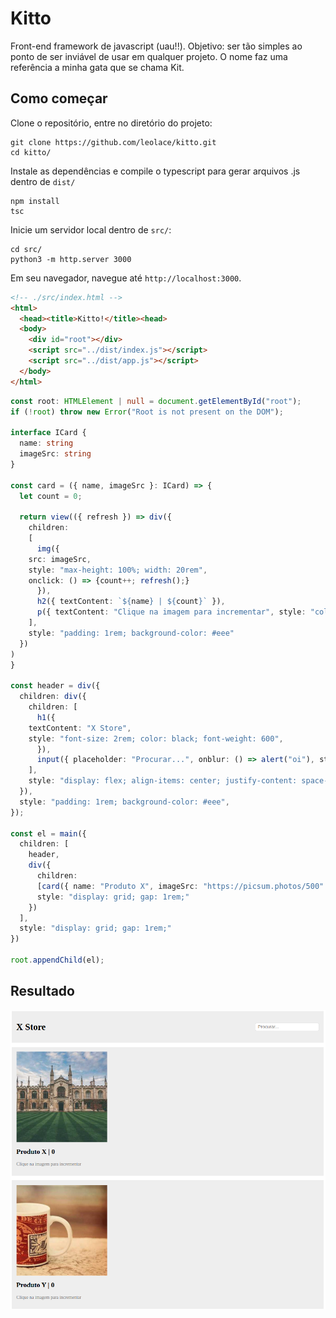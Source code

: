 # Kitto

Front-end framework de javascript (uau!!). Objetivo: ser tão simples ao ponto de ser inviável de usar em qualquer projeto. O nome faz uma referência a minha gata que se chama Kit.

## Como começar

Clone o repositório, entre no diretório do projeto:
```
git clone https://github.com/leolace/kitto.git
cd kitto/
```

Instale as dependências e compile o typescript para gerar arquivos .js dentro de `dist/`
```
npm install
tsc
```

Inicie um servidor local dentro de `src/`:
```
cd src/
python3 -m http.server 3000
```

Em seu navegador, navegue até `http://localhost:3000`.

```html
<!-- ./src/index.html -->
<html>
  <head><title>Kitto!</title><head>
  <body>
    <div id="root"></div>
    <script src="../dist/index.js"></script>
    <script src="../dist/app.js"></script>
  </body>
</html>
```

```ts
const root: HTMLElement | null = document.getElementById("root");
if (!root) throw new Error("Root is not present on the DOM");

interface ICard {
  name: string
  imageSrc: string
}

const card = ({ name, imageSrc }: ICard) => {
  let count = 0;

  return view(({ refresh }) => div({
    children:
    [
      img({
	src: imageSrc,
	style: "max-height: 100%; width: 20rem",
	onclick: () => {count++; refresh();}
      }),
      h2({ textContent: `${name} | ${count}` }),
      p({ textContent: "Clique na imagem para incrementar", style: "color: #777" })
    ],
    style: "padding: 1rem; background-color: #eee"
  })
)
}

const header = div({
  children: div({
    children: [
      h1({
	textContent: "X Store",
	style: "font-size: 2rem; color: black; font-weight: 600",
      }),
      input({ placeholder: "Procurar...", onblur: () => alert("oi"), style: "padding: 0.25rem 0.5rem; border: 1px solid #ddd; border-radius: 0.25rem; font-size: 1rem;",  })
    ],
    style: "display: flex; align-items: center; justify-content: space-between",
  }),
  style: "padding: 1rem; background-color: #eee",
});

const el = main({
  children: [
    header,
    div({
      children:
      [card({ name: "Produto X", imageSrc: "https://picsum.photos/500" }), card({ name: "Produto Y", imageSrc: "https://picsum.photos/400" })],
      style: "display: grid; gap: 1rem;"
    })
  ],
  style: "display: grid; gap: 1rem;"
})

root.appendChild(el);
```

## Resultado
![resultado](./src/assets/resultado.png)
